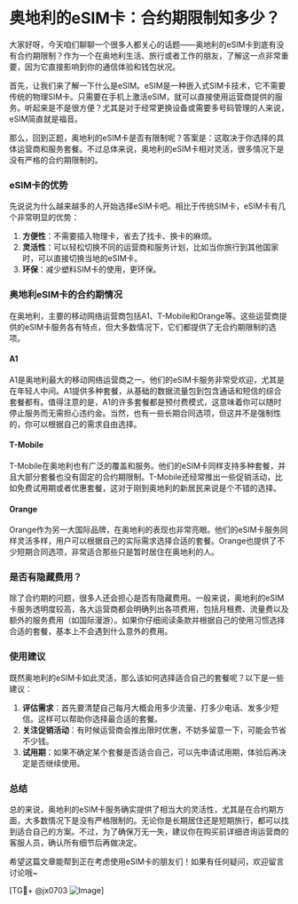 # 奥地利的eSIM卡：合约期限制知多少？

大家好呀，今天咱们聊聊一个很多人都关心的话题——奥地利的eSIM卡到底有没有合约期限制？作为一个在奥地利生活、旅行或者工作的朋友，了解这一点非常重要，因为它直接影响到你的通信体验和钱包状况。

首先，让我们来了解一下什么是eSIM。eSIM是一种嵌入式SIM卡技术，它不需要传统的物理SIM卡。只需要在手机上激活eSIM，就可以直接使用运营商提供的服务。听起来是不是很方便？尤其是对于经常更换设备或需要多号码管理的人来说，eSIM简直就是福音。

那么，回到正题，奥地利的eSIM卡是否有限制呢？答案是：这取决于你选择的具体运营商和服务套餐。不过总体来说，奥地利的eSIM卡相对灵活，很多情况下是没有严格的合约期限制的。

### eSIM卡的优势

先说说为什么越来越多的人开始选择eSIM卡吧。相比于传统SIM卡，eSIM卡有几个非常明显的优势：

1. **方便性**：不需要插入物理卡，省去了找卡、换卡的麻烦。
2. **灵活性**：可以轻松切换不同的运营商和服务计划，比如当你旅行到其他国家时，可以直接切换当地的eSIM卡。
3. **环保**：减少塑料SIM卡的使用，更环保。

### 奥地利eSIM卡的合约期情况

在奥地利，主要的移动网络运营商包括A1、T-Mobile和Orange等。这些运营商提供的eSIM卡服务各有特点，但大多数情况下，它们都提供了无合约期限制的选项。

#### A1
A1是奥地利最大的移动网络运营商之一。他们的eSIM卡服务非常受欢迎，尤其是在年轻人中间。A1提供多种套餐，从基础的数据流量包到包含通话和短信的综合套餐都有。值得注意的是，A1的许多套餐都是预付费模式，这意味着你可以随时停止服务而无需担心违约金。当然，也有一些长期合同选项，但这并不是强制性的，你可以根据自己的需求自由选择。

#### T-Mobile
T-Mobile在奥地利也有广泛的覆盖和服务。他们的eSIM卡同样支持多种套餐，并且大部分套餐也没有固定的合约期限制。T-Mobile还经常推出一些促销活动，比如免费试用期或者优惠套餐，这对于刚到奥地利的新居民来说是个不错的选择。

#### Orange
Orange作为另一大国际品牌，在奥地利的表现也非常亮眼。他们的eSIM卡服务同样灵活多样，用户可以根据自己的实际需求选择合适的套餐。Orange也提供了不少短期合同选项，非常适合那些只是暂时居住在奥地利的人。

### 是否有隐藏费用？

除了合约期的问题，很多人还会担心是否有隐藏费用。一般来说，奥地利的eSIM卡服务透明度较高，各大运营商都会明确列出各项费用，包括月租费、流量费以及额外的服务费用（如国际漫游）。如果你仔细阅读条款并根据自己的使用习惯选择合适的套餐，基本上不会遇到什么意外的费用。

### 使用建议

既然奥地利的eSIM卡如此灵活，那么该如何选择适合自己的套餐呢？以下是一些建议：

1. **评估需求**：首先要清楚自己每月大概会用多少流量、打多少电话、发多少短信。这样可以帮助你选择最合适的套餐。
2. **关注促销活动**：有时候运营商会推出限时优惠，不妨多留意一下，可能会节省不少钱。
3. **试用期**：如果不确定某个套餐是否适合自己，可以先申请试用期，体验后再决定是否继续使用。

### 总结

总的来说，奥地利的eSIM卡服务确实提供了相当大的灵活性，尤其是在合约期方面，大多数情况下是没有严格限制的。无论你是长期居住还是短期旅行，都可以找到适合自己的方案。不过，为了确保万无一失，建议你在购买前详细咨询运营商的客服人员，确认所有细节后再做决定。

希望这篇文章能帮到正在考虑使用eSIM卡的朋友们！如果有任何疑问，欢迎留言讨论哦~

[TG💪+ @jx0703 ![Image](https://github.com/user-attachments/assets/dbca1d08-cadb-493c-b0ec-ad6f7a83f270)]